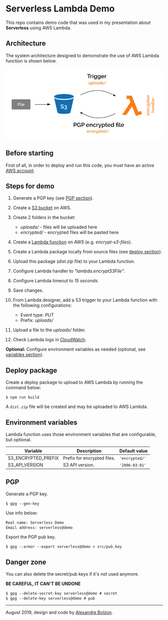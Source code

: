 # Serverless Lambda Demo

This repo contains demo code that was used in my presentation about **Serverless** using AWS Lambda.

## Architecture

The system architecture designed to demonstrate the use of AWS Lambda function is shown below.

![Lambda architecture](architecture.jpg)

## Before starting

First of all, in order to deploy and run this code, you must have an active [AWS account](https://aws.amazon.com/resources/create-account/).

## Steps for demo

1) Generate a PGP key (see [PGP section](#pgp)).

2) Create a [S3 bucket](https://docs.aws.amazon.com/AmazonS3/latest/dev/UsingBucket.html#create-bucket-intro) on AWS.

3) Create 2 folders in the bucket:

    - _uploads/_ - files will be uploaded here
    - _encrypted/_ - encrypted files will be pasted here

4) Create a [Lambda function](https://docs.aws.amazon.com/lambda/latest/dg/getting-started-create-function.html) on AWS (e.g. _encrypt-s3-files_).

5) Create a Lambda package locally from source files (see [deploy section](#deploy-package)).

6) Upload this package (_dist.zip_ file) to your Lambda function.

7) Configure Lambda handler to _"lambda.encryptS3File"_.

8) Configure Lambda timeout to _15 seconds_.

9) Save changes.

10) From Lambda designer, add a S3 trigger to your Lambda function with the following configurations:

    - Event type: _PUT_
    - Prefix: _uploads/_

11) Upload a file to the _uploads/_ folder.

12) Check Lambda logs in [CloudWatch](https://aws.amazon.com/cloudwatch/).

**Optional:** Configure environment variables as needed (optional, see [variables section](#environment-variables)).

## Deploy package

Create a deploy package to upload to AWS Lambda by running the command below:

```
$ npm run build
```

A `dist.zip` file will be created and may be uploaded to AWS Lambda.

## Environment variables

Lambda function uses those environment variables that are configurable, but optional.

| Variable | Description | Default value |
| -------- | ----------- | ------------- |
| S3_ENCRYPTED_PREFIX | Prefix for encrypted files. | `'encrypted/'` |
| S3_API_VERSION | S3 API version. | `'2006-03-01'` |

## PGP

Generate a PGP key.

```
$ gpg --gen-key
```

Use info below:

```
Real name: Serverless Demo
Email address: serverless@demo
```

Export the PGP pub key.

```
$ gpg --armor --export serverless@demo > src/pub.key
```

## Danger zone

You can also delete the secret/pub keys if it's not used anymore.

**BE CAREFUL, IT CAN'T BE UNDONE**

```
$ gpg --delete-secret-key serverless@demo # secret
$ gpg --delete-key serverless@demo # pub
```

---
August 2019, design and code by [Alexandre Bolzon](https://about.me/bolzon).
